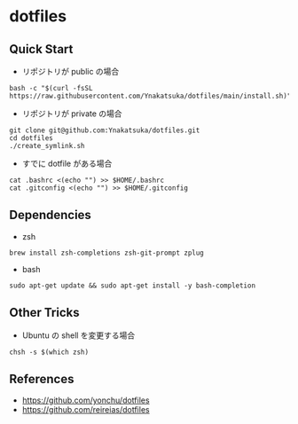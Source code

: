 # dotfiles

## Quick Start

- リポジトリが public の場合

```
bash -c "$(curl -fsSL https://raw.githubusercontent.com/Ynakatsuka/dotfiles/main/install.sh)"
```

- リポジトリが private の場合

```
git clone git@github.com:Ynakatsuka/dotfiles.git
cd dotfiles
./create_symlink.sh
```

- すでに dotfile がある場合

```
cat .bashrc <(echo "") >> $HOME/.bashrc
cat .gitconfig <(echo "") >> $HOME/.gitconfig
```

## Dependencies

- zsh

```
brew install zsh-completions zsh-git-prompt zplug
```

- bash

```
sudo apt-get update && sudo apt-get install -y bash-completion
```

## Other Tricks

- Ubuntu の shell を変更する場合

```
chsh -s $(which zsh)
```

## References

- https://github.com/yonchu/dotfiles
- https://github.com/reireias/dotfiles
